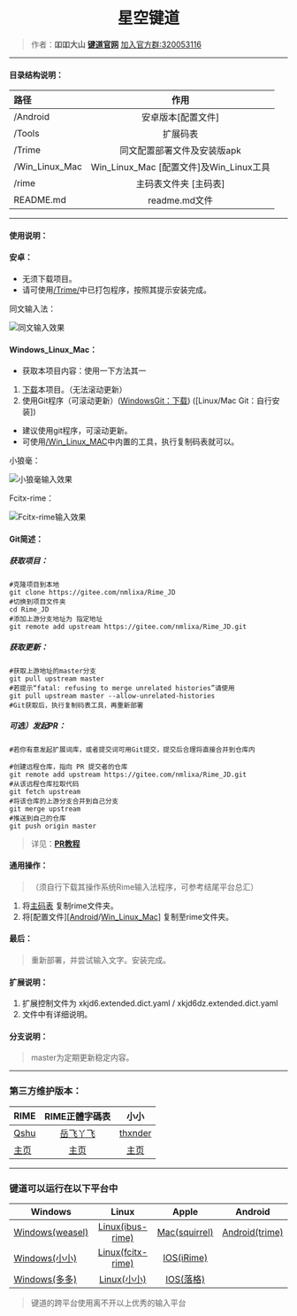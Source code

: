 <h1 style="text-align:center"><center>星空键道</center></h1> 

>作者：**吅吅大山** [**键道官网**][904] [加入官方群:320053116][903]

---
#### 目录结构说明：

| 路径 | 作用
| :-------------|:-------------: |
| /Android | 安卓版本[配置文件] |
| /Tools | 扩展码表 |
| /Trime | 同文配置部署文件及安装版apk |
| /Win_Linux_Mac | Win_Linux_Mac [配置文件]及Win_Linux工具|
| /rime | 主码表文件夹 [主码表] |
| README.md | readme.md文件 |

---
#### 使用说明：

#### 安卓：
* 无须下载项目。
* 请可使用[/Trime/][208]中已打包程序，按照其提示安装完成。

同文输入法：

![同文输入效果](https://gitee.com/uploads/images/2018/0202/192524_07b99b96_1362709.jpeg "同文.jpg")

#### Windows_Linux_Mac：
* 获取本项目内容：使用一下方法其一
1. [下载][209]本项目。（无法滚动更新）
2. 使用Git程序（可滚动更新）([WindowsGit：下载][905]) ([Linux/Mac Git：自行安装])
* 建议使用git程序，可滚动更新。
* 可使用[/Win_Linux_MAC][210]中内置的工具，执行复制码表就可以。

小狼毫：

![小狼毫输入效果](https://gitee.com/uploads/images/2018/0202/192157_9ce8b742_1362709.png "小狼毫.png")

Fcitx-rime：

![Fcitx-rime输入效果](https://gitee.com/uploads/images/2018/0203/225102_eb77f6dc_1362709.png "Fcitx-rime.png")

#### Git简述：
##### 获取项目：
```
#克隆项目到本地
git clone https://gitee.com/nmlixa/Rime_JD
#切换到项目文件夹
cd Rime_JD
#添加上游分支地址为 指定地址
git remote add upstream https://gitee.com/nmlixa/Rime_JD.git
```
##### 获取更新：
```
#获取上游地址的master分支
git pull upstream master
#若提示“fatal: refusing to merge unrelated histories”请使用
git pull upstream master --allow-unrelated-histories
#Git获取后，执行复制码表工具，再重新部署
```
##### 可选）发起PR：
```
#若你有意发起扩展词库，或者提交词可用Git提交，提交后合理将直接合并到仓库内

#创建远程仓库，指向 PR 提交者的仓库
git remote add upstream https://gitee.com/nmlixa/Rime_JD.git
#从该远程仓库拉取代码
git fetch upstream
#将该仓库的上游分支合并到自己分支
git merge upstream
#推送到自己的仓库
git push origin master
```
>详见：**[PR教程][906]**

#### 通用操作：
> （须自行下载其操作系统Rime输入法程序，可参考结尾平台总汇）
1. 将[主码表][211] 复制rime文件夹。
2. 将[配置文件][[Android][212]/[Win_Linux_Mac][210]] 复制至rime文件夹。

#### 最后：
> 重新部署，并尝试输入文字。安装完成。

#### 扩展说明：
1. 扩展控制文件为 xkjd6.extended.dict.yaml / xkjd6dz.extended.dict.yaml
2. 文件中有详细说明。

#### 分支说明：
> master为定期更新稳定内容。
---
### 第三方维护版本：

| RIME | RIME正體字碼表 | 小小 | 
| ------------- |:-------------:|:-------------:|
| [Qshu][204] | [岳飞丫飞][207] | [thxnder][206] |
| [主页][204] | [主页][207] | [主页][205] |
---
### 键道可以运行在以下平台中

| Windows | Linux | Apple | Android
| ------------- |:-------------:|:-------------:|:-----:
| [Windows(weasel)][101] | [Linux(ibus-rime)][104] | [Mac(squirrel)][102] | [Android(trime)][105] 
| [Windows(小小)][203] | [Linux(fcitx-rime)][103] | [IOS(iRime)][106]
| [Windows(多多)][108] | [Linux(小小)][203] | [IOS(落格)][107]


> 键道的跨平台使用离不开以上优秀的输入平台

[998]: https://gitee.com/thxnder/xxjd/tree/master/release "新版本小小键道"
[999]: https://gitee.com/nmlixa/Rime_JD "新版本RIME键道"

[101]: https://github.com/rime/weasel "小狼毫－Rime 輸入法 for Windows"
[102]: https://github.com/rime/squirrel "鼠鬚管－Rime 輸入法 for Mac OS X"
[103]: https://github.com/fcitx/fcitx-rime "fcitx-rime for Linux"
[104]: https://github.com/rime/ibus-rime "ibus-rime for Linux"
[105]: https://github.com/osfans/trime "同文－TRime 輸入法 for Android"
[106]: https://github.com/jimmy54/iRime "iRime 輸入法 for IOS"
[107]: https://im.logcg.com/ "落格输入法 for IOS"
[108]: https://chinput.com/portal.php "多多 for Windows"

[200]: https://github.com/rime "RIME作者地址"
[201]: http://rime.im "rime主页"
[202]: https://github.com/osfans "TRIME作者页面"
[203]: https://github.com/dgod/yong "小小主页"
[204]: https://gitee.com/nmlixa/Rime_JD "Rime键道主页"
[205]: http://xxjd.xyz "小小键道主页"
[206]: https://gitee.com/thxnder "「小小键道」 维护者"
[207]: https://gitee.com/lyserenity/xkjd6 "正体字码表"
[208]: https://gitee.com/nmlixa/Rime_JD/tree/master/Trime "/Trime"
[209]: https://gitee.com/nmlixa/Rime_JD/repository/archive/master.zip "Download"
[210]: https://gitee.com/nmlixa/Rime_JD/tree/master/Win_Linux_Mac "/Win_Linux_Mac"
[211]: https://gitee.com/nmlixa/Rime_JD/tree/master/rime "/rime"
[212]: https://gitee.com/nmlixa/Rime_JD/tree/master/Android "Android"

[901]: https://gitee.com/thxnder/xxjd/blob/master/doc/xkjd3.md "星空键道 简明教程"
[902]: http://daniushuangpin.ys168.com "吅吅大山的的网盘"
[903]: https://jq.qq.com/?_wv=1027&k=5sTEYIQ "吅吅大山的QQ群"
[904]: http://xkjd.coding.me "键道官网"
[905]: http://gitforwindows.org "WinGit"
[906]: http://www.ruanyifeng.com/blog/2017/07/pull_request.html "阮一峰PR教程"
